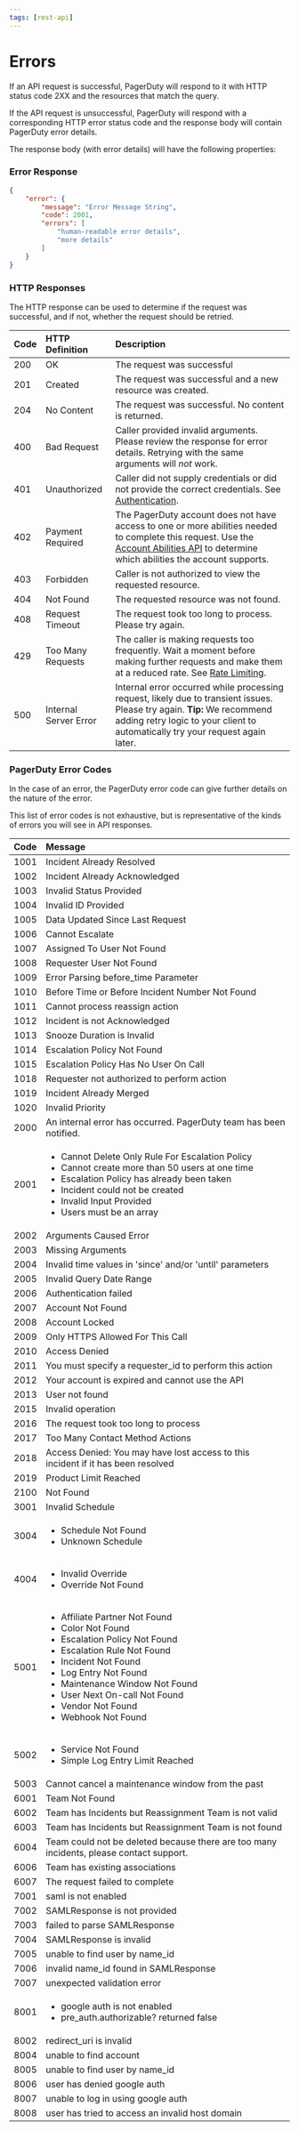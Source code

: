 ```yaml
---
tags: [rest-api]
---
```


# Errors

If an API request is successful, PagerDuty will respond to it with HTTP status code 2XX and the resources that match the query.

If the API request is unsuccessful, PagerDuty will respond with a corresponding HTTP error status code and the response body will contain PagerDuty error details.

The response body (with error details) will have the following properties:

### Error Response

```json
{
    "error": {
        "message": "Error Message String",
        "code": 2001,
        "errors": [
            "human-readable error details",
            "more details"
        ]
    }
}
```

### HTTP Responses

The HTTP response can be used to determine if the request was successful, and if not, whether the request should be retried.

| Code | HTTP Definition | Description |
|:--------------|:------------------|:------|
| 200 | OK | The request was successful |
| 201 | Created | The request was successful and a new resource was created. |
| 204 | No Content | The request was successful. No content is returned. |
| 400 | Bad Request | Caller provided invalid arguments. Please review the response for error details. Retrying with the same arguments will *not* work. |
| 401 | Unauthorized | Caller did not supply credentials or did not provide the correct credentials. See [Authentication](../../docs/REST-API/02-Authentication.md). |
| 402 | Payment Required | The PagerDuty account does not have access to one or more abilities needed to complete this request. Use the [Account Abilities API](https://api-reference.pagerduty.com/#!/Abilities/get_abilities) to determine which abilities the account supports. |
| 403 | Forbidden | Caller is not authorized to view the requested resource. |
| 404 | Not Found | The requested resource was not found. |
| 408 | Request Timeout | The request took too long to process. Please try again. |
| 429 | Too Many Requests | The caller is making requests too frequently. Wait a moment before making further requests and make them at a reduced rate. See [Rate Limiting](../../docs/REST-API/04-Rate-Limiting.md). |
| 500 | Internal Server Error | Internal error occurred while processing request, likely due to transient issues. Please try again. **Tip:** We recommend adding retry logic to your client to automatically try your request again later. |

### PagerDuty Error Codes

In the case of an error, the PagerDuty error code can give further details on the nature of the error.

This list of error codes is not exhaustive, but is representative of the kinds of errors you will see in API responses.

| Code | Message |
|:-----|:--------|
| 1001 | Incident Already Resolved |
| 1002 | Incident Already Acknowledged |
| 1003 | Invalid Status Provided |
| 1004 | Invalid ID Provided |
| 1005 | Data Updated Since Last Request |
| 1006 | Cannot Escalate |
| 1007 | Assigned To User Not Found |
| 1008 | Requester User Not Found |
| 1009 | Error Parsing before_time Parameter |
| 1010 | Before Time or Before Incident Number Not Found |
| 1011 | Cannot process reassign action |
| 1012 | Incident is not Acknowledged |
| 1013 | Snooze Duration is Invalid |
| 1014 | Escalation Policy Not Found |
| 1015 | Escalation Policy Has No User On Call |
| 1018 | Requester not authorized to perform action |
| 1019 | Incident Already Merged |
| 1020 | Invalid Priority |
| 2000 | An internal error has occurred. PagerDuty team has been notified. |
| 2001 | <ul><li>Cannot Delete Only Rule For Escalation Policy</li><li>Cannot create more than 50 users at one time</li><li>Escalation Policy has already been taken</li><li>Incident could not be created</li><li>Invalid Input Provided</li><li>Users must be an array</li></ul> |
| 2002 | Arguments Caused Error |
| 2003 | Missing Arguments |
| 2004 | Invalid time values in 'since' and/or 'until' parameters |
| 2005 | Invalid Query Date Range |
| 2006 | Authentication failed |
| 2007 | Account Not Found |
| 2008 | Account Locked |
| 2009 | Only HTTPS Allowed For This Call |
| 2010 | Access Denied |
| 2011 | You must specify a requester_id to perform this action |
| 2012 | Your account is expired and cannot use the API |
| 2013 | User not found |
| 2015 | Invalid operation |
| 2016 | The request took too long to process |
| 2017 | Too Many Contact Method Actions |
| 2018 | Access Denied: You may have lost access to this incident if it has been resolved |
| 2019 | Product Limit Reached |
| 2100 | Not Found |
| 3001 | Invalid Schedule |
| 3004 | <ul><li>Schedule Not Found</li><li>Unknown Schedule</li></ul> |
| 4004 | <ul><li>Invalid Override</li><li>Override Not Found</li></ul> |
| 5001 | <ul><li>Affiliate Partner Not Found</li><li>Color Not Found</li><li> Escalation Policy Not Found</li><li>Escalation Rule Not Found</li><li>Incident Not Found</li><li>Log Entry Not Found</li><li>Maintenance Window Not Found</li><li>User Next On-call Not Found</li><li>Vendor Not Found</li><li>Webhook Not Found</li></ul> |
| 5002 | <ul><li>Service Not Found</li><li>Simple Log Entry Limit Reached</li></ul> |
| 5003 | Cannot cancel a maintenance window from the past |
| 6001 | Team Not Found |
| 6002 | Team has Incidents but Reassignment Team is not valid |
| 6003 | Team has Incidents but Reassignment Team is not found |
| 6004 | Team could not be deleted because there are too many incidents, please contact support. |
| 6006 | Team has existing associations |
| 6007 | The request failed to complete |
| 7001 | saml is not enabled |
| 7002 | SAMLResponse is not provided |
| 7003 | failed to parse SAMLResponse |
| 7004 | SAMLResponse is invalid |
| 7005 | unable to find user by name_id |
| 7006 | invalid name_id found in SAMLResponse |
| 7007 | unexpected validation error |
| 8001 | <ul><li>google auth is not enabled</li><li>pre_auth.authorizable? returned false</li></ul> |
| 8002 | redirect_uri is invalid |
| 8004 | unable to find account |
| 8005 | unable to find user by name_id |
| 8006 | user has denied google auth |
| 8007 | unable to log in using google auth |
| 8008 | user has tried to access an invalid host domain |

